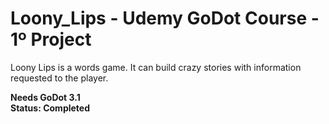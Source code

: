 # Loony_Lips - Udemy GoDot Course - 1º Project
Loony Lips is a words game. It can build crazy stories with information requested to the player.

**Needs GoDot 3.1**
<br>**Status: Completed**<br>
